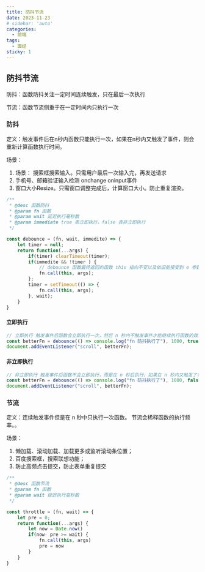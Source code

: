 ```yaml
---
title: 防抖节流
date: 2023-11-23
# sidebar: 'auto'
categories:
  - 前端
tags:
  - 面经
sticky: 1
---
```


## 防抖节流

防抖：函数防抖关注一定时间连续触发，只在最后一次执行

节流：函数节流侧重于在一定时间内只执行一次

### 防抖

定义：触发事件后在n秒内函数只能执行一次，如果在n秒内又触发了事件，则会重新计算函数执行时间。

场景：

1. 场景： 搜索框搜索输入。只需用户最后一次输入完，再发送请求
2. 手机号、邮箱验证输入检测 onchange oninput事件
3. 窗口大小Resize。只需窗口调整完成后，计算窗口大小。防止重复渲染。

```js
/**
 * @desc 函数防抖
 * @param fn 函数
 * @param wait 延迟执行毫秒数
 * @param immediate true 表立即执行，false 表非立即执行
 */

const debounce = (fn, wait, immedite) => {
    let timer = null;
    return function(...args) {
        if(timer) clearTimeout(timer);
        if(immedite && !timer ) {
            // debounce 函数最终返回的函数 this 指向不变以及依旧能接受到 e 参数
            fn.call(this, args);
        };
        timer = setTimeout(() => {
            fn.call(this, args);
        }, wait);
    }
}
```

#### 立即执行

```js
// 立即执行 触发事件后函数会立即执行一次，然后 n 秒内不触发事件才能继续执行函数的效果
const betterFn = debounce(() => console.log("fn 防抖执行了"), 1000, true);
document.addEventListener("scroll", betterFn);
```

#### 非立即执行

```js
// 非立即执行 触发事件后函数不会立即执行，而是在 n 秒后执行，如果在 n 秒内又触发了事件，则会重新计算函数执行时间
const betterFn = debounce(() => console.log("fn 防抖执行了"), 1000, false);
document.addEventListener("scroll", betterFn);
```

### 节流

定义：连续触发事件但是在 n 秒中只执行一次函数。 节流会稀释函数的执行频率。。

场景：

1. 懒加载、滚动加载、加载更多或监听滚动条位置；
2. 百度搜索框，搜索联想功能； 
3. 防止高频点击提交，防止表单重复提交

```js
/**
 * @desc 函数节流
 * @param fn 函数
 * @param wait 延迟执行毫秒数
 */

const throttle = (fn, wait) => {
    let pre = 0;
    return function(...args) {
        let now = Date.now()
        if(now- pre >= wait) {
            fn.call(this, args)
            pre = now
        }
    }
}
```

